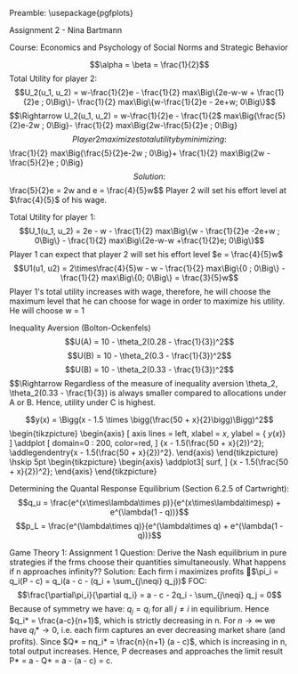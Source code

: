 Preamble:
\usepackage{pgfplots}

Assignment 2 - Nina Bartmann

Course: Economics and Psychology of Social Norms and Strategic Behavior

$$\alpha = \beta = \frac{1}{2}$$
Total Utility for player 2: 
$$U_2(u_1, u_2) = w-\frac{1}{2}e - \frac{1}{2} max\Big\{2e-w-w + \frac{1}{2}e ; 0\Big\}- \frac{1}{2} max\Big\{w-\frac{1}{2}e - 2e+w; 0\Big\}$$
$$\Rightarrow U_2(u_1, u_2) = w-\frac{1}{2}e - \frac{1}{2$ max\Big\{\frac{5}{2}e-2w ; 0\Big\}- \frac{1}{2} max\Big\{2w-\frac{5}{2}e ; 0\Big\}$$
Player 2 maximizes total utility by minimizing: $$\frac{1}{2} max\Big\{\frac{5}{2}e-2w ; 0\Big\}+ \frac{1}{2} max\Big\{2w -\frac{5}{2}e ; 0\Big\}$$
Solution: $$\frac{5}{2}e = 2w and e = \frac{4}{5}w$$
Player 2 will set his effort level at $\frac{4}{5}$ of his wage. 

Total Utility for player 1: 
$$U_1(u_1, u_2) = 2e - w - \frac{1}{2} max\Big\{w - \frac{1}{2}e -2e+w ; 0\Big\} - \frac{1}{2} max\Big\{2e-w-w +\frac{1}{2}e; 0\Big\}$$
Player 1 can expect that player 2 will set his effort level $e = \frac{4}{5}w$
$$U1(u1, u2) = 2\times\frac{4}{5}w - w - \frac{1}{2} max\Big\{0 ; 0\Big\} - \frac{1}{2} max\Big\{0; 0\Big\} = \frac{3}{5}w$$
Player 1's total utility increases with wage, therefore, he will choose the maximum level that he can choose for wage in order to maximize his utility. He will choose w = 1

Inequality Aversion (Bolton-Ockenfels) 
$$U(A) = 10 - \theta_2(0.28 - \frac{1}{3})^2$$
$$U(B) = 10 - \theta_2(0.3 - \frac{1}{3})^2$$
$$U(B) = 10 - \theta_2(0.33 - \frac{1}{3})^2$$
$$\Rightarrow Regardless of the measure of inequality aversion \theta_2, \theta_2(0.33 - \frac{1}{3}) is always smaller compared to allocations under A or B. Hence, utility under C is highest. 

$$y(x) = \Bigg(x - 1.5 \times \bigg(\frac{50 + x}{2}\bigg)\Bigg)^2$$
\begin{tikzpicture}
\begin{axis} [
	axis lines = left, 
	xlabel = $x$,
	ylabel = { $y(x)$}
]
\addplot [
	domain=0 : 200,
	color=red,
]
{x - 1.5(\frac{50 + x}{2})^2};
\addlegendentry{x - 1.5(\frac{50 + x}{2})^2}.
\end{axis}
\end{tikzpicture}
\hskip 5pt
\begin{tikzpicture}
\begin{axis}
\addplot3[
    surf,
]
{x - 1.5(\frac{50 + x}{2})^2};
\end{axis}
\end{tikzpicture}

Determining the Quantal Response Equilibrium (Section 6.2.5 of Cartwright):
$$q_u = \frac{e^(x\times\lambda\times p)}{e^(x\times\lambda\timesp) + e^(\lambda(1 - q))}$$
$$p_L = \frac{e^(\lambda\times q)}{e^(\lambda\times q) + e^(\lambda(1 - q))}$$

Game Theory 1: Assignment 1
Question: Derive the Nash equilibrium in pure strategies if the frms choose their quantities simultaneously. What happens if n approaches infinity??
Solution: Each firm i maximizes profits $\pi_i = q_i(P -  c) = q_i(a -  c -  (q_i + \sum_{j\neqi} q_j))$ 
FOC: 
$$\frac{\partial\pi_i}{\partial q_i} = a  - c - 2q_i - \sum_{j\neqi} q_j = 0$$
Because of symmetry we have: $q_j = q_i$ for all $j \neq i$ in equilibrium. Hence $q_i* = \frac{a-c}{n+1}$, which is strictly decreasing in n. 
For $n \rightarrow \infty$ we have $q_i* \rightarrow 0$, i.e. each firm captures an ever decreasing market share (and profits). Since $Q* = nq_i* = \frac{n}{n+1} (a - c)$, which is increasing in n, total output increases. Hence, P decreases and approaches the limit result P* = a - Q* = a - (a - c) = c.  
